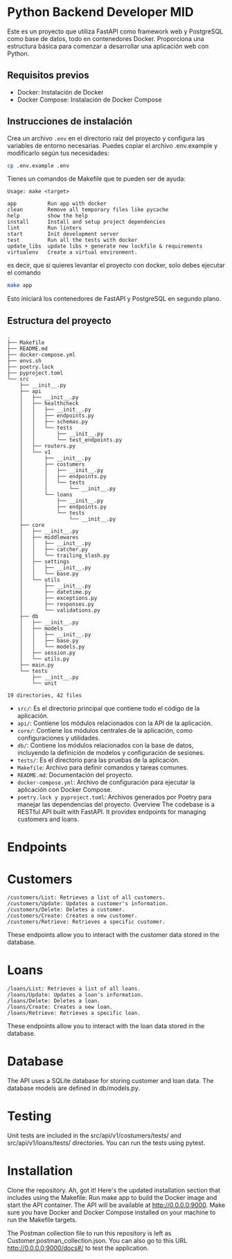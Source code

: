 # Python Backend Developer MID

Este es un proyecto que utiliza FastAPI como framework web y PostgreSQL como base de datos, todo en contenedores Docker.
Proporciona una estructura básica para comenzar a desarrollar una aplicación web con Python.

## Requisitos previos
- Docker: Instalación de Docker
- Docker Compose: Instalación de Docker Compose


## Instrucciones de instalación

Crea un archivo `.env` en el directorio raíz del proyecto y configura las variables de entorno necesarias.
Puedes copiar el archivo .env.example y modificarlo según tus necesidades:

```bash
cp .env.example .env
```

Tienes un comandos de Makefile que te pueden ser de ayuda:

```
Usage: make <target>

app          Run app with docker
clean        Remove all temporary files like pycache
help         show the help
install      Install and setup project dependencies
lint         Run linters
start        Init development server
test         Run all the tests with docker
update_libs  update libs + generate new lockfile & requirements
virtualenv   Create a virtual environment.
```

es decir, que si quieres levantar el proyecto con docker, solo debes ejecutar el comando

```bash
make app
```

Esto iniciará los contenedores de FastAPI y PostgreSQL en segundo plano.

## Estructura del proyecto

```
.
├── Makefile
├── README.md
├── docker-compose.yml
├── envs.sh
├── poetry.lock
├── pyproject.toml
└── src
    ├── __init__.py
    ├── api
    │   ├── __init__.py
    │   ├── healthcheck
    │   │   ├── __init__.py
    │   │   ├── endpoints.py
    │   │   ├── schemas.py
    │   │   └── tests
    │   │       ├── __init__.py
    │   │       └── test_endpoints.py
    │   ├── routers.py
    │   └── v1
    │       ├── __init__.py
    │       ├── costumers
    │       │   ├── __init__.py
    │       │   ├── endpoints.py
    │       │   └── tests
    │       │       └── __init__.py
    │       └── loans
    │           ├── __init__.py
    │           ├── endpoints.py
    │           └── tests
    │               └── __init__.py
    ├── core
    │   ├── __init__.py
    │   ├── middlewares
    │   │   ├── __init__.py
    │   │   ├── catcher.py
    │   │   └── trailing_slash.py
    │   ├── settings
    │   │   ├── __init__.py
    │   │   └── base.py
    │   └── utils
    │       ├── __init__.py
    │       ├── datetime.py
    │       ├── exceptions.py
    │       ├── responses.py
    │       └── validations.py
    ├── db
    │   ├── __init__.py
    │   ├── models
    │   │   ├── __init__.py
    │   │   ├── base.py
    │   │   └── models.py
    │   ├── session.py
    │   └── utils.py
    ├── main.py
    └── tests
        ├── __init__.py
        └── unit
```

`19 directories, 42 files`


- `src/`: Es el directorio principal que contiene todo el código de la aplicación.
- `api/`: Contiene los módulos relacionados con la API de la aplicación.
- `core/`: Contiene los módulos centrales de la aplicación, como configuraciones y utilidades.
- `db/`: Contiene los módulos relacionados con la base de datos, incluyendo la definición de modelos y configuración de sesiones.
- `tests/`: Es el directorio para las pruebas de la aplicación.
- `Makefile`: Archivo para definir comandos y tareas comunes.
- `README.md`: Documentación del proyecto.
- `docker-compose.yml`: Archivo de configuración para ejecutar la aplicación con Docker Compose.
- `poetry.lock y pyproject.toml`: Archivos generados por Poetry para manejar las dependencias del proyecto.
Overview
The codebase is a RESTful API built with FastAPI. It provides endpoints for managing customers and loans.

# Endpoints
# Customers
```
/customers/List: Retrieves a list of all customers.
/customers/Update: Updates a customer's information.
/customers/Delete: Deletes a customer.
/customers/Create: Creates a new customer.
/customers/Retrieve: Retrieves a specific customer.
```
These endpoints allow you to interact with the customer data stored in the database.

# Loans
```
/loans/List: Retrieves a list of all loans.
/loans/Update: Updates a loan's information.
/loans/Delete: Deletes a loan.
/loans/Create: Creates a new loan.
/loans/Retrieve: Retrieves a specific loan.
```
These endpoints allow you to interact with the loan data stored in the database.

# Database
The API uses a SQLite database for storing customer and loan data. The database models are defined in db/models.py.

# Testing
Unit tests are included in the src/api/v1/costumers/tests/ and src/api/v1/loans/tests/ directories. You can run the tests using pytest.

# Installation
Clone the repository.
Ah, got it! Here's the updated installation section that includes using the Makefile:
Run make app to build the Docker image and start the API container.
The API will be available at http://0.0.0.0:9000.
Make sure you have Docker and Docker Compose installed on your machine to run the Makefile targets.

The Postman collection file to run this repository is left as Customer.postman_collection.json. You can also go to this URL http://0.0.0.0:9000/docs#/ to test the application.


